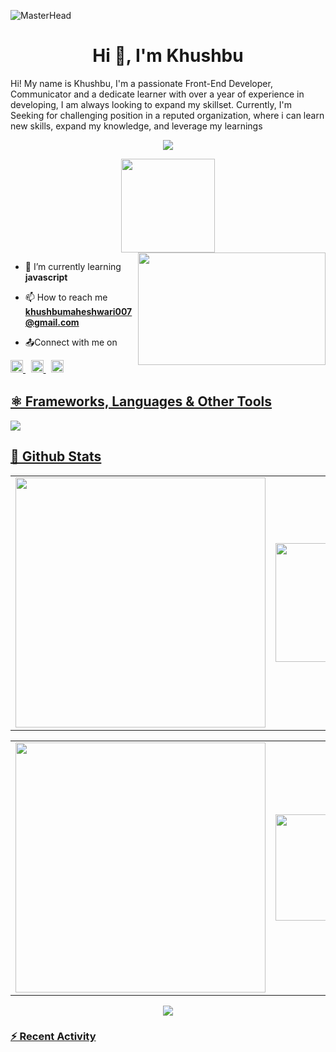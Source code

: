 ![MasterHead](https://camo.githubusercontent.com/48ec00ed4c84e771db4a1db90b56352923a8d644452a32b434d68e97006c9337/68747470733a2f2f63686b736b696c6c732e636f6d2f77702d636f6e74656e742f75706c6f6164732f323032302f30342f504e432d416e696d617465642d42616e6e6572732e676966)

<h1 align="center">Hi 👋, I'm Khushbu</h1
  
Hi! My name is Khushbu, I'm a passionate Front-End Developer, Communicator and a dedicate learner with over a year of experience in developing, I am always looking to expand my skillset. Currently, I'm Seeking for challenging position in a reputed organization, where i can learn new skills, expand my knowledge, and leverage my learnings

<p align="center">
    <a href = "mailto: khushbumaheshwari007@gmail.com" target="_blank"><img src="https://img.shields.io/badge/khushbumaheshwari007@gmail.com-D74E43?style=for-the-badge&logo=gmail&logoColor=white"></a>
 </p>
 <div align="center">
    <img src="https://api.visitorbadge.io/api/visitors?path=https%3A%2F%2Fgithub.com%2Fkhushbumaheshwarii%2Fkhushbumaheshwarii&label=VISITORS&labelColor=%23d9e3f0&countColor=%232ccce4"  width="150" />
  
</div>
<img align="right" height="180" width="300" src="https://thumbs.gfycat.com/ContentHeftyGuillemot-size_restricted.gif" />
<div align="left">
  
- 🌱 I’m currently learning **javascript**
 
- 📫 How to reach me **khushbumaheshwari007@gmail.com**

- 📤Connect with me on  
<!--   <a href="https://www.linkedin.com/in/khushbu-maheshwari-004214219/">**Linkedin**</a> -->
  
  <a href="https://twitter.com/khushbumahii" target="_blank" rel="noopener">
    <img width="20" src="https://cdn0.iconfinder.com/data/icons/social-media-2474/128/twitter_social_media_social_media_network-512.png" alt="Twitter">
</a> 
<a href="https://www.linkedin.com/in/khushbu-maheshwari-004214219/" target="_blank" rel="noopener">
    <img width="20" src="https://cdn0.iconfinder.com/data/icons/social-media-2474/128/linkedin_linked_interface_media_social_network-512.png" alt="LinkedIn">
</a> 
<a href="https://discordapp.com/users/butterhost" target="_blank" rel="noopener">
    <img width="20" src="https://cdn0.iconfinder.com/data/icons/social-media-2474/128/discord_message_interaction_logo_communication-512.png" alt="Discord">

 </div>
<div align="center">  
<!--     <a href="https://discord.com/users/92137362530390127"><img src="https://lanyard.cnrad.dev/api/992137362530390127" /></a> -->
</div>

<img src="https://www.animatedimages.org/data/media/562/animated-line-image-0111.gif" width="1000" height="2" />

<!-----------------------------------------------------------------------------------Other-------------------------------------------------------------------------------->

## ⚛️ Frameworks, Languages & Other Tools        
 
<p align="left"> 
 <img src="https://skillicons.dev/icons?i=js,react,bootstrap,tailwind,c,html,css,mysql,github,markdown" />
</p>

<!------------------------------------------------------------ GITHUB STATS ------------------------------------------------------------------------>
        
## 💫 Github Stats

<table>    
<tr>
  <td align="center">
    <img width="400" src="https://github-readme-streak-stats.herokuapp.com/?user=khushbumaheshwarii&theme=synthwave" />
  </td>
  <td align="center">
    <img height="190" width="400" src="https://github-profile-trophy.vercel.app/?username=khushbumaheshwarii&theme=dracula&column=5" /> 
  </td>
</tr>
</table>

<table>    
<tr>
  <td align="center">
    <img width="400" src="https://github-readme-stats.vercel.app/api?username=khushbumaheshwarii&show_icons=true&locale=en&theme=synthwave" />
  </td>
  <td align="center">
    <img height="170" width="400" src="https://github-readme-stats.vercel.app/api/top-langs/?username=khushbumaheshwarii&layout=compact&theme=synthwave&langs_count=15" /> 
  </td>
</tr>
</table>

<div align="center">
  <img src="https://github-readme-activity-graph.cyclic.app/graph?username=khushbumaheshwarii&theme=synthwave-84&true&hide_border=true" />
</div>
        


### ⚡ Recent Activity  
<!--START_SECTION:activity-->  
<!--  `[03/05 2:17]` <img alt="📝" src="https://github.com/cheesits456/github-activity-readme/raw/master/icons/commit.png" align="top" height="18"> Made `2` commits in [WebXDAO/WebXDAO.github.io](https://github.com/WebXDAO/WebXDAO.github.io)  
`[03/05 2:17]` <img alt="🎉" src="https://github.com/cheesits456/github-activity-readme/raw/master/icons/merge.png" align="top" height="18"> Merged PR [`#272`](https://github.com//WebXDAO/WebXDAO.github.io/pull/270 'Revert "about section & faq page updated ✨"') in [WebXDAO/WebXDAO.github.io](https://github.com/WebXDAO/WebXDAO.github.io)  
`[30/04 7:48]` <img alt="✅" src="https://github.com/cheesits456/github-activity-readme/raw/master/icons/pr-open.png" align="top" height="18"> Opened PR [`#270`](https://github.com//WebXDAO/WebXDAO.github.io/pull/270 'Revert "about section & faq page updated ✨"') in [WebXDAO/WebXDAO.github.io](https://github.com/WebXDAO/WebXDAO.github.io)  
`[30/04 7:48]` <img alt="📂" src="https://github.com/cheesits456/github-activity-readme/raw/master/icons/create-branch.png" align="top" height="18"> Created branch [`link-update`](https://github.com/khushbumaheshwarii/WebXDAO.github.io/tree/link-update) in [WebXDAO/WebXDAO.github.io](https://github.com/WebXDAO/WebXDAO.github.io)  
 -->
<!---------------------------------------------------------more detail--------------------------------------------------------->



